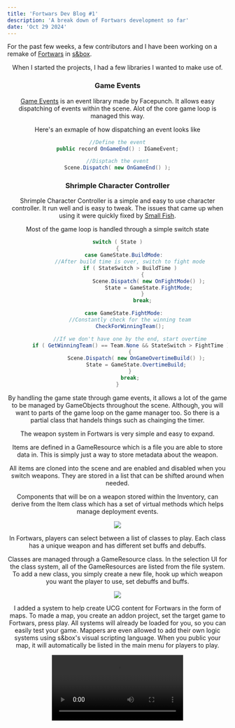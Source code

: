 ```yaml
---
title: 'Fortwars Dev Blog #1'
description: 'A break down of Fortwars development so far'
date: 'Oct 29 2024'
---
```


For the past few weeks, a few contributors and I have been working on a remake of [Fortwars](https://sbox.game/nolankicks/fortwars) in [s&box](https://sbox.game/about).

<Header title="Goals" />
When I started the projects, I had a few libraries I wanted to make use of.

### Game Events
[Game Events](https://sbox.game/facepunch/libevents) is an event library made by Facepunch. It allows easy dispatching of events within the scene. Alot of the core game loop is managed this way.

Here's an exmaple of how dispatching an event looks like

```cs
//Define the event
public record OnGameEnd() : IGameEvent;

//Disptach the event
Scene.Dispatch( new OnGameEnd() );
```

### Shrimple Character Controller
Shrimple Character Controller is a simple and easy to use character controller. It run well and is easy to tweak. The issues that came up when using it were quickly fixed by [Small Fish](https://smallfi.sh).

<Header title="Game Loop" />

Most of the game loop is handled through a simple switch state

```cs
switch ( State )
{
	case GameState.BuildMode:
		//After build time is over, switch to fight mode
		if ( StateSwitch > BuildTime )
				{
					Scene.Dispatch( new OnFightMode() );
					State = GameState.FightMode;
				}
				break;

	case GameState.FightMode:
		//Constantly check for the winning team
		CheckForWinningTeam();

		//If we don't have one by the end, start overtime
		if ( GetWinningTeam() == Team.None && StateSwitch > FightTime )
		{
			Scene.Dispatch( new OnGameOvertimeBuild() );
			State = GameState.OvertimeBuild;
		}
		break;
}
```
By handling the game state through game events, it allows a lot of the game to be managed by GameObjects throughout the scene. Although, you will want to parts of the game loop on the game manager too. So there is a partial class that handels things such as chainging the timer.

<Header title="Weapons" />

The weapon system in Fortwars is very simple and easy to expand.

Items are defined in a GameResource which is a file you are able to store data in. This is simply just a way to store metadata about the weapon.

All items are cloned into the scene and are enabled and disabled when you switch weapons. They are stored in a list that can be shifted around when needed.

Components that will be on a weapon stored within the Inventory, can derive from the Item class which has a set of virtual methods which helps manage deployment events.

<Img src="../fortwarsblog1/weapondataimg.png" />

<Header title="Classes" />

In Fortwars, players can select between a list of classes to play. Each class has a unique weapon and has different set buffs and debuffs. 

Classes are managed through a GameResource class. In the selection UI for the class system, all of the GameResources are listed from the file system. To add a new class, you simply create a new file, hook up which weapon you want the player to use, set debuffs and buffs.

<Img src="../fortwarsblog1/classgameresource.png" />

<Header title="Map Addons" />

I added a system to help create UCG content for Fortwars in the form of maps. To made a map, you create an addon project, set the target game to Fortwars, press play. All systems will already be loaded for you, so you can easily test your game. Mappers are even allowed to add their own logic systems using s&box's visual scripting language. When you public your map, it will automatically be listed in the main menu for players to play.

<Video src="../fortwarsblog1/ugc.mov" />

<Spotify src="track/3Umj02ZNl4d356pS1D38mn" />